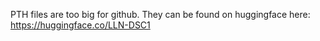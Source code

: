 PTH files are too big for github. They can be found on huggingface here: https://huggingface.co/LLN-DSC1
